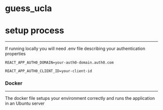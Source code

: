# guess_ucla

# setup process
____

If running locally you will need .env file describing your authentication properties

`REACT_APP_AUTH0_DOMAIN=your-auth0-domain.auth0.com`

`REACT_APP_AUTH0_CLIENT_ID=your-client-id`

### Docker

____

The docker file setups your environment correctly and runs the application in an Ubuntu server
